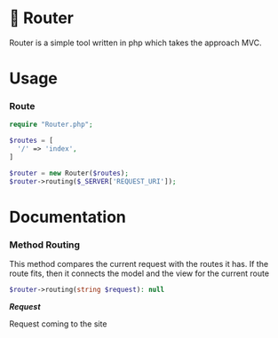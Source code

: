 # :scroll: Router

Router is a simple tool written in php which takes the approach MVC.

# Usage

### Route


```php
require "Router.php";

$routes = [
  '/' => 'index',
]

$router = new Router($routes);
$router->routing($_SERVER['REQUEST_URI']);
```


# Documentation

### Method Routing
This method compares the current request with the routes it has. If the route fits, then it connects the model and the view for the current route


```php
$router->routing(string $request): null
```

***Request***

Request coming to the site

